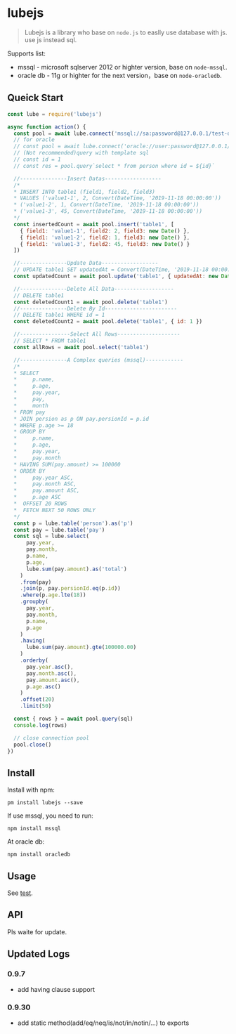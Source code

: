 # lubejs

> Lubejs is a library who base on `node.js` to easlly use database with js.
> use js instead sql.

Supports list:

- mssql - microsoft sqlserver 2012 or highter version, base on `node-mssql`.
- oracle db - 11g or highter for the next version，base on `node-oracledb`.

## Queick Start

```js
const lube = require('lubejs')

async function action() {
  const pool = await lube.connect('mssql://sa:password@127.0.0.1/test-db')
  // for oracle
  // const pool = await lube.connect('oracle://user:password@127.0.0.1/sid')
  // (Not recommended)query with template sql
  // const id = 1
  // const res = pool.query`select * from person where id = ${id}`

  //---------------Insert Datas------------------
  /*
  * INSERT INTO table1 (field1, field2, field3)
  * VALUES ('value1-1', 2, Convert(DateTime, '2019-11-18 00:00:00'))
  * ('value1-2', 1, Convert(DateTime, '2019-11-18 00:00:00'))
  * ('value1-3', 45, Convert(DateTime, '2019-11-18 00:00:00'))
  */
  const insertedCount = await pool.insert('table1', [
    { field1: 'value1-1', field2: 2, field3: new Date() },
    { field1: 'value1-2', field2: 1, field3: new Date() },
    { field1: 'value1-3', field2: 45, field3: new Date() }
  ])

  //---------------Update Data------------------
  // UPDATE table1 SET updatedAt = Convert(DateTime, '2019-11-18 00:00:00') WHERE id = 1
  const updatedCount = await pool.update('table1', { updatedAt: new Date(), operator: 'your name' }, { id: 1 })

  //---------------Delete All Data-------------------
  // DELETE table1
  const deletedCount1 = await pool.delete('table1')
  //---------------Delete By Id-----------------------
  // DELETE table1 WHERE id = 1
  const deletedCount2 = await pool.delete('table1', { id: 1 })

  //----------------Select All Rows--------------------
  // SELECT * FROM table1
  const allRows = await pool.select('table1')

  //---------------A Complex queries (mssql)------------
  /*
  * SELECT
  *     p.name,
  *     p.age,
  *     pay.year,
  *     pay,
  *     month
  * FROM pay
  * JOIN persion as p ON pay.persionId = p.id
  * WHERE p.age >= 18
  * GROUP BY
  *     p.name,
  *     p.age,
  *     pay.year,
  *     pay.month
  * HAVING SUM(pay.amount) >= 100000
  * ORDER BY
  *     pay.year ASC,
  *     pay.month ASC,
  *     pay.amount ASC,
  *     p.age ASC
  *  OFFSET 20 ROWS
  *  FETCH NEXT 50 ROWS ONLY
  */
  const p = lube.table('person').as('p')
  const pay = lube.table('pay')
  const sql = lube.select(
      pay.year,
      pay.month,
      p.name,
      p.age,
      lube.sum(pay.amount).as('total')
    )
    .from(pay)
    .join(p, pay.persionId.eq(p.id))
    .where(p.age.lte(18))
    .groupby(
      pay.year,
      pay.month,
      p.name,
      p.age
    )
    .having(
      lube.sum(pay.amount).gte(100000.00)
    )
    .orderby(
      pay.year.asc(),
      pay.month.asc(),
      pay.amount.asc(),
      p.age.asc()
    )
    .offset(20)
    .limit(50)

  const { rows } = await pool.query(sql)
  console.log(rows)

  // close connection pool
  pool.close()
})

```

## Install

Install with npm:

```shell
pm install lubejs --save
```

If use mssql, you need to run:

```shell
npm install mssql
```

At oracle db:

```shell
npm install oracledb
```

## Usage

See [test](./test/index.test.js).
<!--@import "./test/index.test.js"-->

## API

Pls waite for update.

## Updated Logs

### 0.9.7

- add having clause support

### 0.9.30

- add static method(add/eq/neq/is/not/in/notin/...) to exports
